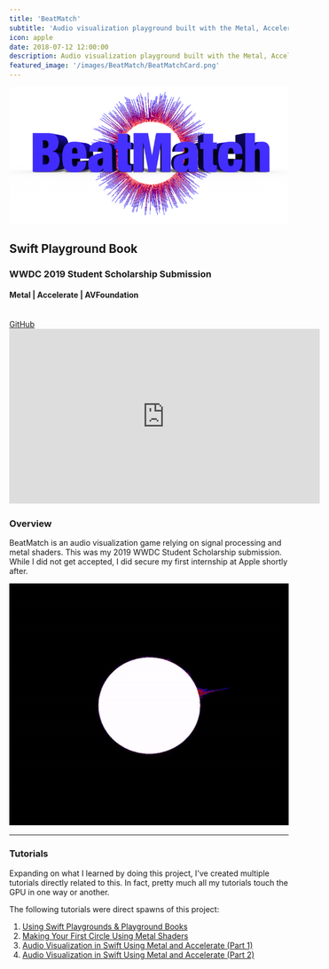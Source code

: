 ```yaml
---
title: 'BeatMatch'
subtitle: 'Audio visualization playground built with the Metal, Accelerate and AVFoundation frameworks'
icon: apple
date: 2018-07-12 12:00:00
description: Audio visualization playground built with the Metal, Accelerate and AVFoundation frameworks.
featured_image: '/images/BeatMatch/BeatMatchCard.png'
---
```


<div class="center">
    <img src="/images/BeatMatch/logo.png">
    <h2><i class="fab fa-apple"></i> Swift Playground Book</h2>
    <h3>WWDC 2019 Student Scholarship Submission</h3>
    <h4>Metal | Accelerate | AVFoundation</h4>
	<br>
	<a href="https://github.com/barbulescualex/BeatMatch" class="buttonBlue button--large">GitHub</a>
    <br>
    <iframe width="560" height="315" src="https://www.youtube.com/embed/7e6X7DzddIQ" frameborder="0" allowfullscreen></iframe>
</div>

### Overview

BeatMatch is an audio visualization game relying on signal processing and metal shaders. This was my 2019 WWDC Student Scholarship submission. While I did not get accepted, I did secure my first internship at Apple shortly after.

<img src="/images/BeatMatch/visulizerDemo.gif"/>

---

<!-- ### Audio Visualization - A Speed Tutorial

The sound goes through the `AVAudioEngine` class where a tap is inserted to get the buffer data. From there we can calculate the uniform inputs for our metal shaders.

**Current Audio Volume**

This is for the bumping circle, doing a RMS calcultion and linear interpolation will get us smooth values for each draw cycle.

**Frequency Magnitudes**

This is a more complicated task but essentially we do a Fast Fourier Transform to get the intensity in frequency bins, chop of the imaginary part and normalize the values.

--- -->

### Tutorials
Expanding on what I learned by doing this project, I've created multiple tutorials directly related to this. In fact, pretty much all my tutorials touch the GPU in one way or another.

The following tutorials were direct spawns of this project:

1. [Using Swift Playgrounds & Playground Books](https://medium.com/@barbulescualex/using-swift-playgrounds-playground-books-87c2707be2b5)
2. [Making Your First Circle Using Metal Shaders](https://medium.com/@barbulescualex/making-your-first-circle-using-metal-shaders-1e5049ec8505)
3. [Audio Visualization in Swift Using Metal and Accelerate (Part 1)](https://betterprogramming.pub/audio-visualization-in-swift-using-metal-accelerate-part-1-390965c095d7)
4. [Audio Visualization in Swift Using Metal and Accelerate (Part 2)](https://betterprogramming.pub/audio-visualization-in-swift-using-metal-accelerate-part-2-7ec8df4def91)